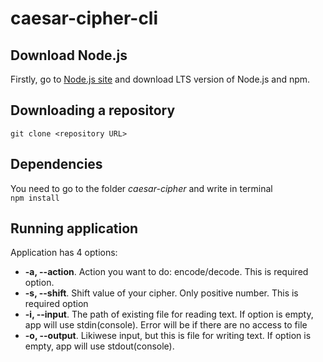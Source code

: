 # caesar-cipher-cli

## Download Node.js 
Firstly, go to [Node.js site](https://nodejs.org/) and download LTS version of Node.js and npm.

## Downloading a repository
`git clone <repository URL>`

## Dependencies 
You need to go to the folder _caesar-cipher_ and write in terminal\
`npm install`

## Running application
Application has 4 options:
* **-a, --action**. Action you want to do: encode/decode. This is required option.
* **-s, --shift**. Shift value of your cipher. Only positive number. This is required option
* **-i, --input**. The path of existing file for reading text. If option is empty, app will use stdin(console). Error will be if there are no access to file
* **-o, --output**. Likiwese input, but this is file for writing text. If option is empty, app will use stdout(console).
